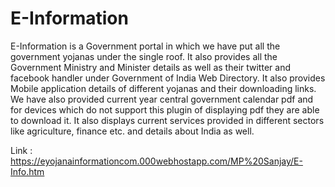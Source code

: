 # E-Information
E-Information is a Government portal in which we have put all the government yojanas under the single roof.  It also provides all the Government Ministry and Minister details as well as their twitter and facebook handler under Government of India Web Directory. It also provides Mobile application details of different yojanas and their downloading links. We have also provided current year central government calendar pdf and for devices which do not support this plugin of displaying pdf they are able to download it. It also displays current services provided in different sectors like agriculture, finance etc. and details about India as well.

Link : https://eyojanainformationcom.000webhostapp.com/MP%20Sanjay/E-Info.htm
